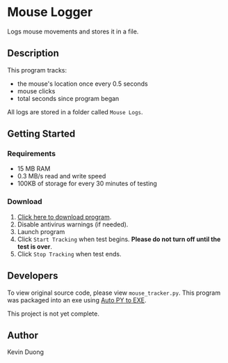 # Mouse Logger
Logs mouse movements and stores it in a file.

## Description
This program tracks:
- the mouse's location once every 0.5 seconds
- mouse clicks
- total seconds since program began

All logs are stored in a folder called `Mouse Logs`.

## Getting Started
### Requirements
- 15 MB RAM
- 0.3 MB/s read and write speed
- 100KB of storage for every 30 minutes of testing

### Download
1. [Click here to download program](https://github.com/EthicallyPython/Mouse-Logger/raw/main/mouse_tracker.exe).
2. Disable antivirus warnings (if needed).
3. Launch program
4. Click `Start Tracking` when test begins. **Please do not turn off until the test is over**.
5. Click `Stop Tracking` when test ends.

## Developers
To view original source code, please view `mouse_tracker.py`. This program was packaged into an exe using [Auto PY to EXE](https://github.com/brentvollebregt/auto-py-to-exe).

This project is not yet complete.

## Author
Kevin Duong
